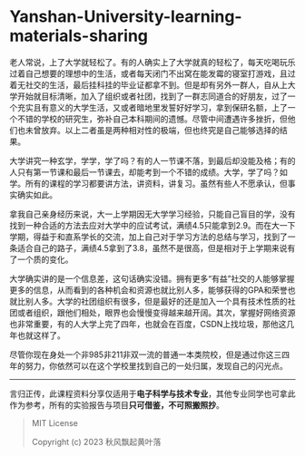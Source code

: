 # Yanshan-University-learning-materials-sharing
老人常说，上了大学就轻松了。有的人确实上了大学就真的轻松了，每天吃喝玩乐过着自己想要的理想中的生活，或者每天闭门不出窝在能发霉的寝室打游戏，且过着无社交的生活，最后挂科挂的毕业证都拿不到。但是却有另外一群人，自从上大学开始就目标清晰，加入了组织或者社团，找到了一群志同道合的好朋友，过了一个充实且有意义的大学生活，又或者暗地里发誓好好学习，拿到保研名额，上了一个不错的学校的研究生，弥补自己本科期间的遗憾。尽管中间遭遇许多挫折，但他们也未曾放弃。以上二者虽是两种相对性的极端，但也终究是自己能够选择的结果。

大学讲究一种玄学，学学，学了吗？有的人一节课不落，到最后却没能及格；有的人只有第一节课和最后一节课去，却能考到一个不错的成绩。大学，学了吗？如学。所有的课程的学习都要讲方法，讲资料，讲复习。虽然有些人不愿承认，但事实确实如此。

拿我自己亲身经历来说，大一上学期因无大学学习经验，只能自己盲目的学，没有找到一种合适的方法去应对大学中的应试考试，满绩4.5只能拿到2.9。而在大一下学期，得益于和直系学长的交流，加上自己对于学习方法的总结与学习，找到了一条适合自己的路子，满绩4.5拿到了3.8，虽然不是很高，但是相对于上学期来说有了一个质的变化。

大学确实讲的是一个信息差，这句话确实没错。拥有更多“有益”社交的人能够掌握更多的信息，从而看到的各种机会和资源也就比别人多，能够获得的GPA和荣誉也就比别人多。大学的社团组织有很多，但是最好的还是加入一个具有技术性质的社团或者组织，跟他们相处，眼界也会慢慢变得越来越开阔。其次，掌握好网络资源也非常重要，有的人大学上完了四年，也就会在百度，CSDN上找垃圾，那他这几年也就这样了。

尽管你现在身处一个非985非211非双一流的普通一本类院校，但是通过你这三四年的努力，你依然可以在这个学校里找到自己的一处归属，发现自己的闪光点。

------

言归正传，此课程资料分享仅适用于**电子科学与技术专业**，其他专业同学也可拿此作为参考，所有的实验报告与项目**只可借鉴，不可照搬照抄**。



> MIT License
>
> Copyright (c) 2023 秋风飘起黄叶落

